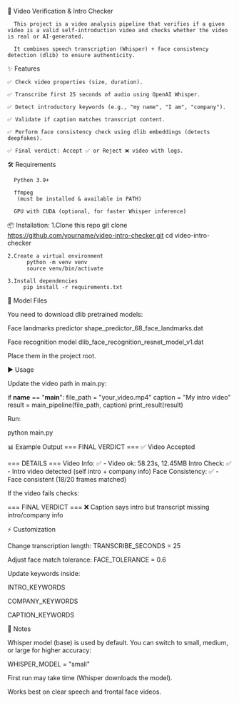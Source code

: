 🎥 Video Verification & Intro Checker

      This project is a video analysis pipeline that verifies if a given video is a valid self-introduction video and checks whether the video is real or AI-generated.
      
      It combines speech transcription (Whisper) + face consistency detection (dlib) to ensure authenticity.
      
✨ Features

    ✅ Check video properties (size, duration).
    
    ✅ Transcribe first 25 seconds of audio using OpenAI Whisper.
    
    ✅ Detect introductory keywords (e.g., "my name", "I am", "company").
    
    ✅ Validate if caption matches transcript content.
    
    ✅ Perform face consistency check using dlib embeddings (detects deepfakes).
    
    ✅ Final verdict: Accept ✅ or Reject ❌ video with logs.

🛠️ Requirements

      Python 3.9+
      
      ffmpeg
       (must be installed & available in PATH)
      
      GPU with CUDA (optional, for faster Whisper inference)

📦 Installation:
    1.Clone this repo
        git clone https://github.com/yourname/video-intro-checker.git
        cd video-intro-checker

    2.Create a virtual environment
          python -m venv venv
          source venv/bin/activate

    3.Install dependencies
         pip install -r requirements.txt


📂 Model Files

You need to download dlib pretrained models:

Face landmarks predictor
shape_predictor_68_face_landmarks.dat

Face recognition model
dlib_face_recognition_resnet_model_v1.dat

Place them in the project root.


▶️ Usage

Update the video path in main.py:

if __name__ == "__main__":
    file_path = "your_video.mp4"
    caption = "My intro video"
    result = main_pipeline(file_path, caption)
    print_result(result)


Run:

python main.py

📊 Example Output
=== FINAL VERDICT ===
✅ Video Accepted

=== DETAILS ===
Video Info: ✅ - Video ok: 58.23s, 12.45MB
Intro Check: ✅ - Intro video detected (self intro + company info)
Face Consistency: ✅ - Face consistent (18/20 frames matched)


If the video fails checks:

=== FINAL VERDICT ===
❌ Caption says intro but transcript missing intro/company info

⚡ Customization

Change transcription length:
TRANSCRIBE_SECONDS = 25

Adjust face match tolerance:
FACE_TOLERANCE = 0.6

Update keywords inside:

INTRO_KEYWORDS

COMPANY_KEYWORDS

CAPTION_KEYWORDS

📌 Notes

Whisper model (base) is used by default. You can switch to small, medium, or large for higher accuracy:

WHISPER_MODEL = "small"


First run may take time (Whisper downloads the model).

Works best on clear speech and frontal face videos.

      
